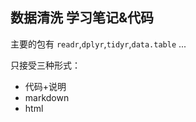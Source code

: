 ## 数据清洗 学习笔记&代码

主要的包有 `readr`,`dplyr`,`tidyr`,`data.table` ...

只接受三种形式：

- 代码+说明
- markdown
- html
